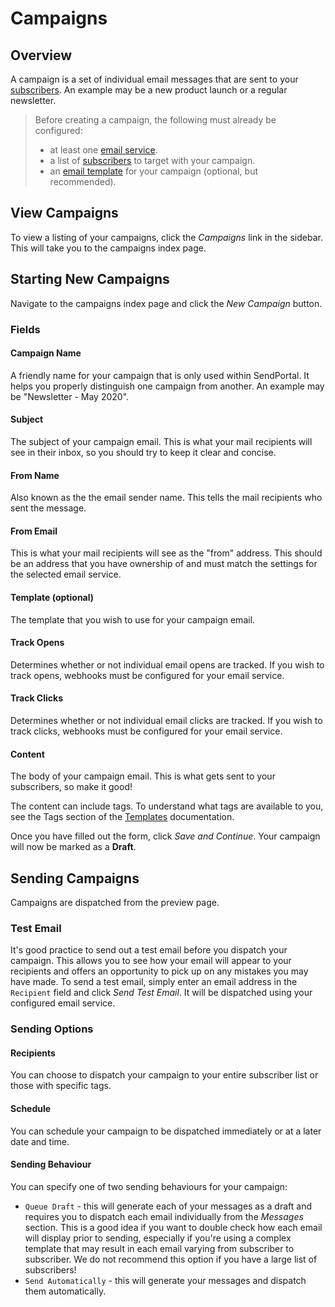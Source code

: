 # Campaigns

## Overview

A campaign is a set of individual email messages that are sent to your [subscribers](/docs/features/subscribers). An example may be a new product launch or a regular newsletter.

> Before creating a campaign, the following must already be configured:
> - at least one [email service](/docs/email-services/introduction).
> - a list of [subscribers](/docs/features/subscribers) to target with your campaign.
> - an [email template](/docs/features/templates) for your campaign (optional, but recommended).

## View Campaigns

To view a listing of your campaigns, click the _Campaigns_ link in the sidebar. This will take you to the campaigns index page.

## Starting New Campaigns

Navigate to the campaigns index page and click the _New Campaign_ button.

### Fields

#### Campaign Name

A friendly name for your campaign that is only used within SendPortal. It helps you properly distinguish one campaign from another. An example may be "Newsletter - May 2020".

#### Subject

The subject of your campaign email. This is what your mail recipients will see in their inbox, so you should try to keep it clear and concise.

#### From Name

Also known as the the email sender name. This tells the mail recipients who sent the message.

#### From Email

This is what your mail recipients will see as the "from" address. This should be an address that you have ownership of and must match the settings for the selected email service.

#### Template (optional)

The template that you wish to use for your campaign email.

#### Track Opens

Determines whether or not individual email opens are tracked. If you wish to track opens, webhooks must be configured for your email service.

#### Track Clicks

Determines whether or not individual email clicks are tracked. If you wish to track clicks, webhooks must be configured for your email service.

#### Content

The body of your campaign email. This is what gets sent to your subscribers, so make it good!

The content can include tags. To understand what tags are available to you, see the Tags section of the [Templates](/docs/features/templates) documentation.

Once you have filled out the form, click _Save and Continue_. Your campaign will now be marked as a **Draft**.

## Sending Campaigns

Campaigns are dispatched from the preview page.

### Test Email

It's good practice to send out a test email before you dispatch your campaign. This allows you to see how your email will appear to your recipients and offers an opportunity to pick up on any mistakes you may have made. To send a test email, simply enter an email address in the `Recipient` field and click _Send Test Email_. It will be dispatched using your configured email service.

### Sending Options

#### Recipients

You can choose to dispatch your campaign to your entire subscriber list or those with specific tags.

#### Schedule

You can schedule your campaign to be dispatched immediately or at a later date and time.

#### Sending Behaviour

You can specify one of two sending behaviours for your campaign:

- `Queue Draft` - this will generate each of your messages as a draft and requires you to dispatch each email individually from the _Messages_ section. This is a good idea if you want to double check how each email will display prior to sending, especially if you're using a complex template that may result in each email varying from subscriber to subscriber. We do not recommend this option if you have a large list of subscribers!
- `Send Automatically` - this will generate your messages and dispatch them automatically.
